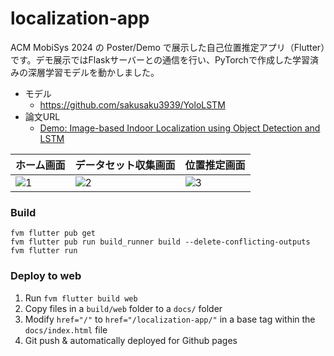 # localization-app
ACM MobiSys 2024 の Poster/Demo で展示した自己位置推定アプリ（Flutter）です。デモ展示ではFlaskサーバーとの通信を行い、PyTorchで作成した学習済みの深層学習モデルを動かしました。  

- モデル
  - https://github.com/sakusaku3939/YoloLSTM
- 論文URL
  - [Demo: Image-based Indoor Localization using Object Detection and LSTM](https://doi.org/10.1145/3643832.3661836)

| ホーム画面 | データセット収集画面 | 位置推定画面 |
| ---- | ---- | ---- |
| ![1](https://github.com/sakusaku3939/localization-app/assets/53967490/8147601b-605c-4389-9442-ce95858b3437) | ![2](https://github.com/sakusaku3939/localization-app/assets/53967490/ca150796-e99d-460d-af33-bf033603de29) | ![3](https://github.com/sakusaku3939/localization-app/assets/53967490/b67e87ea-e621-4dd9-946f-5ebc85f8fae8) |

### Build
```
fvm flutter pub get
fvm flutter pub run build_runner build --delete-conflicting-outputs
fvm flutter run
```

### Deploy to web
1. Run `fvm flutter build web`
2. Copy files in a `build/web` folder to a `docs/` folder
3. Modify `href="/"` to `href="/localization-app/"` in a base tag within the `docs/index.html` file
4. Git push & automatically deployed for Github pages
